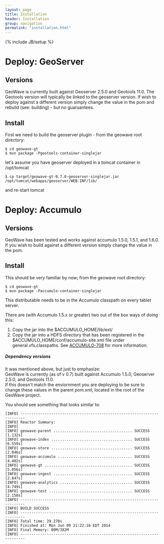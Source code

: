 ```yaml
---
layout: page
title: Installation
header: Installation
group: navigation
permalink: "installation.html"
---
```

{% include JB/setup %}


# Deploy: GeoServer

## Versions
GeoWave is currently built against Geoserver 2.5.0 and Geotools 11.0.  The Geotools version will typically be linked to the geoserver version.  If wish to deploy against a different version simply change the value in the pom and rebuild (see: building) - but no guaruantees.  

## Install
First we need to build the geoserver plugin - from the geowave root directory:
    
    $ cd geowave-gt
    $ mvn package -Pgeotools-container-singlejar

let's assume you have geoserver deployed in a tomcat container in /opt/tomcat

    $ cp target/geowave-gt-0.7.0-geoserver-singlejar.jar /opt/tomcat/webapps/geoserver/WEB-INF/lib/

and re-start tomcat

# Deploy: Accumulo

## Versions
GeoWave has been tested and works against accumulo 1.5.0, 1.5.1, and 1.6.0.  If you wish to build against a different version simply change the value in the pom.

## Install
This should be very familiar by now; from the geowave root directory:

    $ cd geowave-gt
    $ mvn package -Paccumulo-container-singlejar

This distributable needs to be in the Accumulo classpath on every tablet server.  

There are (with Accumulo 1.5.x or greater) two out of the box ways of doing this:
1. Copy the jar into the $ACCUMULO_HOME/lib/ext/
2. Copy the jar into a HDFS directory that has been registered in the $ACCUMULO_HOME/conf/accumulo-site.xml file under general.vfs.classpaths.   See [ACCUMULO-708](https://issues.apache.org/jira/browse/ACCUMULO-708) for more information.


<div class="note note">
  <h5>Dependency versions</h5>
  <p>
    It was mentioned above, but just to emphasize:<br/>
  	GeoWave is currently (as of v 0.7) built against Accumulo 1.5.0, Geoserver 2.5.0, and Geotools 11.0.<br/>
	If this doesn't match the enviornment you are deploying to be sure to change these values in the parent pom.xml, located in the root of the GeoWave project.
  </p>
</div>




You should see something that looks similar to:

	[INFO] ------------------------------------------------------------------------
	[INFO] Reactor Summary:
	[INFO]
	[INFO] geowave-parent .................................... SUCCESS [1.132s]
	[INFO] geowave-index ..................................... SUCCESS [6.559s]
	[INFO] geowave-store ..................................... SUCCESS [2.046s]
	[INFO] geowave-accumulo .................................. SUCCESS [4.402s]
	[INFO] geowave-gt ........................................ SUCCESS [5.056s]
	[INFO] geowave-ingest .................................... SUCCESS [2.847s]
	[INFO] geowave-analytics ................................. SUCCESS [4.749s]
	[INFO] geowave-test ...................................... SUCCESS [2.158s]
	[INFO] ------------------------------------------------------------------------
	[INFO] BUILD SUCCESS
	[INFO] ------------------------------------------------------------------------
	[INFO] Total time: 29.270s
	[INFO] Finished at: Mon Jun 09 21:22:16 EDT 2014
	[INFO] Final Memory: 80M/382M
	[INFO] ------------------------------------------------------------------------


